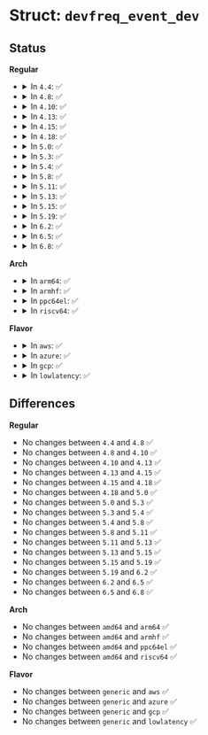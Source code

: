 # Struct: <code>devfreq_event_dev</code>

## Status
<b>Regular</b>
<ul>
<li>
<details>
<summary>In <code>4.4</code>: ✅</summary>

```c
struct devfreq_event_dev {
    struct list_head node;
    struct device dev;
    struct mutex lock;
    u32 enable_count;
    const struct devfreq_event_desc *desc;
};
```
</details>
</li>
<li>
<details>
<summary>In <code>4.8</code>: ✅</summary>

```c
struct devfreq_event_dev {
    struct list_head node;
    struct device dev;
    struct mutex lock;
    u32 enable_count;
    const struct devfreq_event_desc *desc;
};
```
</details>
</li>
<li>
<details>
<summary>In <code>4.10</code>: ✅</summary>

```c
struct devfreq_event_dev {
    struct list_head node;
    struct device dev;
    struct mutex lock;
    u32 enable_count;
    const struct devfreq_event_desc *desc;
};
```
</details>
</li>
<li>
<details>
<summary>In <code>4.13</code>: ✅</summary>

```c
struct devfreq_event_dev {
    struct list_head node;
    struct device dev;
    struct mutex lock;
    u32 enable_count;
    const struct devfreq_event_desc *desc;
};
```
</details>
</li>
<li>
<details>
<summary>In <code>4.15</code>: ✅</summary>

```c
struct devfreq_event_dev {
    struct list_head node;
    struct device dev;
    struct mutex lock;
    u32 enable_count;
    const struct devfreq_event_desc *desc;
};
```
</details>
</li>
<li>
<details>
<summary>In <code>4.18</code>: ✅</summary>

```c
struct devfreq_event_dev {
    struct list_head node;
    struct device dev;
    struct mutex lock;
    u32 enable_count;
    const struct devfreq_event_desc *desc;
};
```
</details>
</li>
<li>
<details>
<summary>In <code>5.0</code>: ✅</summary>

```c
struct devfreq_event_dev {
    struct list_head node;
    struct device dev;
    struct mutex lock;
    u32 enable_count;
    const struct devfreq_event_desc *desc;
};
```
</details>
</li>
<li>
<details>
<summary>In <code>5.3</code>: ✅</summary>

```c
struct devfreq_event_dev {
    struct list_head node;
    struct device dev;
    struct mutex lock;
    u32 enable_count;
    const struct devfreq_event_desc *desc;
};
```
</details>
</li>
<li>
<details>
<summary>In <code>5.4</code>: ✅</summary>

```c
struct devfreq_event_dev {
    struct list_head node;
    struct device dev;
    struct mutex lock;
    u32 enable_count;
    const struct devfreq_event_desc *desc;
};
```
</details>
</li>
<li>
<details>
<summary>In <code>5.8</code>: ✅</summary>

```c
struct devfreq_event_dev {
    struct list_head node;
    struct device dev;
    struct mutex lock;
    u32 enable_count;
    const struct devfreq_event_desc *desc;
};
```
</details>
</li>
<li>
<details>
<summary>In <code>5.11</code>: ✅</summary>

```c
struct devfreq_event_dev {
    struct list_head node;
    struct device dev;
    struct mutex lock;
    u32 enable_count;
    const struct devfreq_event_desc *desc;
};
```
</details>
</li>
<li>
<details>
<summary>In <code>5.13</code>: ✅</summary>

```c
struct devfreq_event_dev {
    struct list_head node;
    struct device dev;
    struct mutex lock;
    u32 enable_count;
    const struct devfreq_event_desc *desc;
};
```
</details>
</li>
<li>
<details>
<summary>In <code>5.15</code>: ✅</summary>

```c
struct devfreq_event_dev {
    struct list_head node;
    struct device dev;
    struct mutex lock;
    u32 enable_count;
    const struct devfreq_event_desc *desc;
};
```
</details>
</li>
<li>
<details>
<summary>In <code>5.19</code>: ✅</summary>

```c
struct devfreq_event_dev {
    struct list_head node;
    struct device dev;
    struct mutex lock;
    u32 enable_count;
    const struct devfreq_event_desc *desc;
};
```
</details>
</li>
<li>
<details>
<summary>In <code>6.2</code>: ✅</summary>

```c
struct devfreq_event_dev {
    struct list_head node;
    struct device dev;
    struct mutex lock;
    u32 enable_count;
    const struct devfreq_event_desc *desc;
};
```
</details>
</li>
<li>
<details>
<summary>In <code>6.5</code>: ✅</summary>

```c
struct devfreq_event_dev {
    struct list_head node;
    struct device dev;
    struct mutex lock;
    u32 enable_count;
    const struct devfreq_event_desc *desc;
};
```
</details>
</li>
<li>
<details>
<summary>In <code>6.8</code>: ✅</summary>

```c
struct devfreq_event_dev {
    struct list_head node;
    struct device dev;
    struct mutex lock;
    u32 enable_count;
    const struct devfreq_event_desc *desc;
};
```
</details>
</li>
</ul>
<b>Arch</b>
<ul>
<li>
<details>
<summary>In <code>arm64</code>: ✅</summary>

```c
struct devfreq_event_dev {
    struct list_head node;
    struct device dev;
    struct mutex lock;
    u32 enable_count;
    const struct devfreq_event_desc *desc;
};
```
</details>
</li>
<li>
<details>
<summary>In <code>armhf</code>: ✅</summary>

```c
struct devfreq_event_dev {
    struct list_head node;
    struct device dev;
    struct mutex lock;
    u32 enable_count;
    const struct devfreq_event_desc *desc;
};
```
</details>
</li>
<li>
<details>
<summary>In <code>ppc64el</code>: ✅</summary>

```c
struct devfreq_event_dev {
    struct list_head node;
    struct device dev;
    struct mutex lock;
    u32 enable_count;
    const struct devfreq_event_desc *desc;
};
```
</details>
</li>
<li>
<details>
<summary>In <code>riscv64</code>: ✅</summary>

```c
struct devfreq_event_dev {
    struct list_head node;
    struct device dev;
    struct mutex lock;
    u32 enable_count;
    const struct devfreq_event_desc *desc;
};
```
</details>
</li>
</ul>
<b>Flavor</b>
<ul>
<li>
<details>
<summary>In <code>aws</code>: ✅</summary>

```c
struct devfreq_event_dev {
    struct list_head node;
    struct device dev;
    struct mutex lock;
    u32 enable_count;
    const struct devfreq_event_desc *desc;
};
```
</details>
</li>
<li>
<details>
<summary>In <code>azure</code>: ✅</summary>

```c
struct devfreq_event_dev {
    struct list_head node;
    struct device dev;
    struct mutex lock;
    u32 enable_count;
    const struct devfreq_event_desc *desc;
};
```
</details>
</li>
<li>
<details>
<summary>In <code>gcp</code>: ✅</summary>

```c
struct devfreq_event_dev {
    struct list_head node;
    struct device dev;
    struct mutex lock;
    u32 enable_count;
    const struct devfreq_event_desc *desc;
};
```
</details>
</li>
<li>
<details>
<summary>In <code>lowlatency</code>: ✅</summary>

```c
struct devfreq_event_dev {
    struct list_head node;
    struct device dev;
    struct mutex lock;
    u32 enable_count;
    const struct devfreq_event_desc *desc;
};
```
</details>
</li>
</ul>

## Differences
<b>Regular</b>
<ul>
<li>
No changes between <code>4.4</code> and <code>4.8</code> ✅
</li>
<li>
No changes between <code>4.8</code> and <code>4.10</code> ✅
</li>
<li>
No changes between <code>4.10</code> and <code>4.13</code> ✅
</li>
<li>
No changes between <code>4.13</code> and <code>4.15</code> ✅
</li>
<li>
No changes between <code>4.15</code> and <code>4.18</code> ✅
</li>
<li>
No changes between <code>4.18</code> and <code>5.0</code> ✅
</li>
<li>
No changes between <code>5.0</code> and <code>5.3</code> ✅
</li>
<li>
No changes between <code>5.3</code> and <code>5.4</code> ✅
</li>
<li>
No changes between <code>5.4</code> and <code>5.8</code> ✅
</li>
<li>
No changes between <code>5.8</code> and <code>5.11</code> ✅
</li>
<li>
No changes between <code>5.11</code> and <code>5.13</code> ✅
</li>
<li>
No changes between <code>5.13</code> and <code>5.15</code> ✅
</li>
<li>
No changes between <code>5.15</code> and <code>5.19</code> ✅
</li>
<li>
No changes between <code>5.19</code> and <code>6.2</code> ✅
</li>
<li>
No changes between <code>6.2</code> and <code>6.5</code> ✅
</li>
<li>
No changes between <code>6.5</code> and <code>6.8</code> ✅
</li>
</ul>
<b>Arch</b>
<ul>
<li>
No changes between <code>amd64</code> and <code>arm64</code> ✅
</li>
<li>
No changes between <code>amd64</code> and <code>armhf</code> ✅
</li>
<li>
No changes between <code>amd64</code> and <code>ppc64el</code> ✅
</li>
<li>
No changes between <code>amd64</code> and <code>riscv64</code> ✅
</li>
</ul>
<b>Flavor</b>
<ul>
<li>
No changes between <code>generic</code> and <code>aws</code> ✅
</li>
<li>
No changes between <code>generic</code> and <code>azure</code> ✅
</li>
<li>
No changes between <code>generic</code> and <code>gcp</code> ✅
</li>
<li>
No changes between <code>generic</code> and <code>lowlatency</code> ✅
</li>
</ul>
